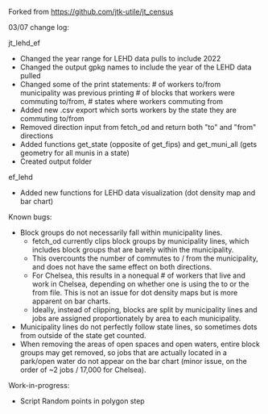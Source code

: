 Forked from https://github.com/jtk-utile/jt_census

03/07 change log:

jt_lehd_ef
- Changed the year range for LEHD data pulls to include 2022
- Changed the output gpkg names to include the year of the LEHD data pulled
- Changed some of the print statements: # of workers to/from municipality was previous printing # of blocks that workers were commuting to/from, # states where workers commuting from
- Added new .csv export which sorts workers by the state they are commuting to/from
- Removed direction input from fetch_od and return both "to" and "from" directions
- Added functions get_state (opposite of get_fips) and get_muni_all (gets geometry for all munis in a state)
- Created output folder

ef_lehd
- Added new functions for LEHD data visualization (dot density map and bar chart)

Known bugs:
- Block groups do not necessarily fall within municipality lines. 
    - fetch_od currently clips block groups by municipality lines, which includes block groups that are barely within the municipality.
    - This overcounts the number of commutes to / from the municipality, and does not have the same effect on both directions.
    - For Chelsea, this results in a nonequal # of workers that live and work in Chelsea, depending on whether one is using the to or the from file. This is not an issue for dot density maps but is more apparent on bar charts.
    - Ideally, instead of clipping, blocks are split by municipality lines and jobs are assigned proportionately by area to each municipality.
- Municipality lines do not perfectly follow state lines, so sometimes dots from outside of the state get counted.
- When removing the areas of open spaces and open waters, entire block groups may get removed, so jobs that are actually located in a park/open water do not appear on the bar chart (minor issue, on the order of ~2 jobs / 17,000 for Chelsea).

Work-in-progress:
- Script Random points in polygon step
